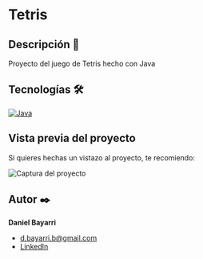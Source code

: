 # Tetris

## Descripción 📑

Proyecto del juego de Tetris hecho con Java

## Tecnologías 🛠

[![Java](https://img.shields.io/badge/Java-ED8B00?style=for-the-badge&logo=java&logoColor=white)](https://es.wikipedia.org/wiki/Java) 

## Vista previa del proyecto
Si quieres hechas un vistazo al proyecto, te recomiendo:

![Captura del proyecto](https://repository-images.githubusercontent.com/651967614/217184f7-9b87-4b3d-9161-75b9734cd3fb)

## Autor ✒️
**Daniel Bayarri**

* [d.bayarri.b@gmail.com](d.bayarri.b@gmail.com)
* [LinkedIn](https://www.linkedin.com/in/danielbayarri/)
